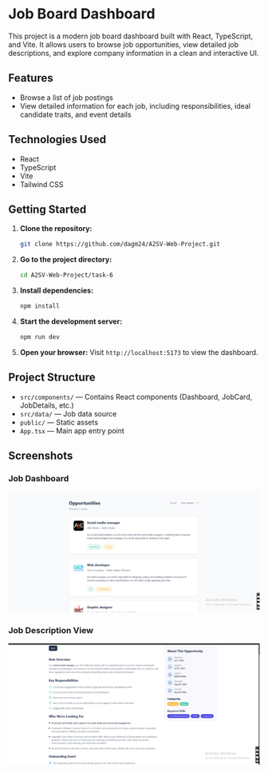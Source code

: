 # Job Board Dashboard

This project is a modern job board dashboard built with React, TypeScript, and Vite. It allows users to browse job opportunities, view detailed job descriptions, and explore company information in a clean and interactive UI.

## Features

- Browse a list of job postings
- View detailed information for each job, including responsibilities, ideal candidate traits, and event details

## Technologies Used

- React
- TypeScript
- Vite
- Tailwind CSS

## Getting Started

1. **Clone the repository:**
   ```bash
   git clone https://github.com/dagm24/A2SV-Web-Project.git
   ```
2. **Go to the project directory:**
   ```bash
   cd A2SV-Web-Project/task-6
   ```
3. **Install dependencies:**
   ```bash
   npm install
   ```
4. **Start the development server:**
   ```bash
   npm run dev
   ```
5. **Open your browser:**
   Visit `http://localhost:5173` to view the dashboard.

## Project Structure

- `src/components/` — Contains React components (Dashboard, JobCard, JobDetails, etc.)
- `src/data/` — Job data source
- `public/` — Static assets
- `App.tsx` — Main app entry point

## Screenshots

### Job Dashboard

![Job Dashboard](./screenshoots/job%20dashboard.png)

### Job Description View

![Job Description](./screenshoots//job%20description.png)


